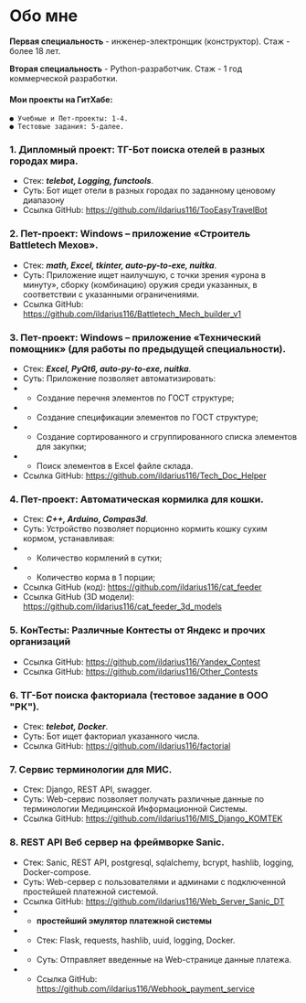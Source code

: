 # Обо мне

**Первая специальность** - инженер-электронщик (конструктор).
Стаж - более 18 лет.

**Вторая специальность** - Python-разработчик.
Стаж - 1 год коммерческой разработки.

#### Мои проекты на ГитХабе:
```
● Учебные и Пет-проекты: 1-4.
● Тестовые задания: 5-далее.
```

### 1. Дипломный проект: ТГ-Бот поиска отелей в разных городах мира.
- Стек: **_telebot, Logging, functools_**.
- Суть: Бот ищет отели в разных городах по заданному ценовому диапазону
- Ссылка GitHub: https://github.com/ildarius116/TooEasyTravelBot

### 2. Пет-проект: Windows – приложение «Строитель Battletech Мехов».
- Стек: **_math, Excel, tkinter, auto-py-to-exe, nuitka_**.
- Суть: Приложение ищет наилучшую, с точки зрения «урона в минуту», сборку (комбинацию) оружия среди указанных, в соответствии с указанными ограничениями.
- Ссылка GitHub: https://github.com/ildarius116/Battletech_Mech_builder_v1

### 3. Пет-проект: Windows – приложение «Технический помощник» (для работы по предыдущей специальности).
- Стек: **_Excel, PyQt6, auto-py-to-exe, nuitka_**.
- Суть: Приложение позволяет автоматизировать:
- * Создание перечня элементов по ГОСТ структуре;
- * Создание спецификации элементов по ГОСТ структуре;
- * Создание сортированного и сгруппированного списка элементов для закупки;
- * Поиск элементов в Excel файле склада.
- Ссылка GitHub: https://github.com/ildarius116/Tech_Doc_Helper

### 4. Пет-проект: Автоматическая кормилка для кошки.
- Стек: **_С++, Arduino, Compas3d_**.
- Суть: Устройство позволяет порционно кормить кошку сухим кормом, устанавливая:
- * Количество кормлений в сутки;
- * Количество корма в 1 порции;
- Ссылка GitHub (код): https://github.com/ildarius116/cat_feeder
- Ссылка GitHub (3D модели): https://github.com/ildarius116/cat_feeder_3d_models

### 5. КонТесты: Различные Контесты от Яндекс и прочих организаций
- Ссылка GitHub: https://github.com/ildarius116/Yandex_Contest
- Ссылка GitHub: https://github.com/ildarius116/Other_Contests

### 6. ТГ-Бот поиска факториала (тестовое задание в ООО "РК").
- Стек: **_telebot, Docker_**.
- Суть: Бот ищет факториал указанного числа.
- Ссылка GitHub: https://github.com/ildarius116/factorial

### 7.	Сервис терминологии для МИС.
- Стек: Django, REST API, swagger. 
- Суть: Web-сервис позволяет получать различные данные по терминологии Медицинской Информационной Системы.
- Ссылка GitHub: https://github.com/ildarius116/MIS_Django_KOMTEK

### 8.	REST API Веб сервер на фреймворке Sanic.
- Стек: Sanic, REST API, postgresql, sqlalchemy, bcrypt, hashlib, logging, Docker-compose. 
- Суть: Web-сервер с пользователями и админами с подключенной простейшей платежной системой.
- Ссылка GitHub: https://github.com/ildarius116/Web_Server_Sanic_DT
- - **простейший эмулятор платежной системы**
- - Стек: Flask, requests, hashlib, uuid, logging, Docker. 
- - Суть: Отправляет введенные на Web-странице данные платежа.
- - Ссылка GitHub: https://github.com/ildarius116/Webhook_payment_service
